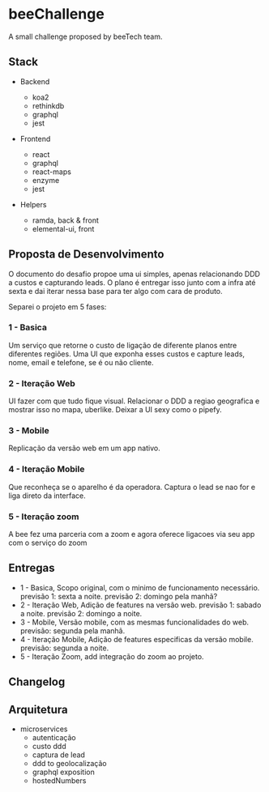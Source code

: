 # beeChallenge
A small challenge proposed by beeTech team.

## Stack
- Backend
  - koa2
  - rethinkdb
  - graphql
  - jest

- Frontend
  - react
  - graphql
  - react-maps
  - enzyme
  - jest

- Helpers
  - ramda, back & front
  - elemental-ui, front

## Proposta de Desenvolvimento
O documento do desafio propoe uma ui simples, apenas relacionando DDD a custos e capturando leads. O plano é entregar isso junto com a infra até sexta e dai iterar nessa base para ter algo com cara de produto.

Separei o projeto em 5 fases:

### 1 - Basica
  Um serviço que retorne o custo de ligação de diferente planos entre diferentes regiões.
  Uma UI que exponha esses custos e capture leads, nome, email e telefone, se é ou não cliente.

### 2 - Iteração Web
  UI fazer com que tudo fique visual. Relacionar o DDD a regiao geografica e mostrar isso no mapa, uberlike.
  Deixar a UI sexy como o pipefy.

### 3 - Mobile
  Replicação da versão web em um app nativo.

### 4 - Iteração Mobile
 Que reconheça se o aparelho é da operadora. Captura o lead se nao for e liga direto da interface.

### 5 - Iteração zoom
  A bee fez uma parceria com a zoom e agora oferece ligacoes via seu app com o serviço do zoom 

## Entregas
- 1 - Basica, Scopo original, com o minimo de funcionamento necessário.
  previsão 1: sexta a noite.
  previsão 2: domingo pela manhã?
- 2 - Iteração Web, Adição de features na versão web.
  previsão 1: sabado a noite.
  previsão 2: domingo a noite.
- 3 - Mobile, Versão mobile, com as mesmas funcionalidades do web.
  previsão: segunda pela manhã.
- 4 - Iteração Mobile, Adição de features especificas da versão mobile.
  previsão: segunda a noite.
- 5 - Iteração Zoom, add integração do zoom ao projeto.

## Changelog


## Arquitetura
- microservices
  - autenticação
  - custo ddd
  - captura de lead
  - ddd to geolocalização
  - graphql exposition
  - hostedNumbers